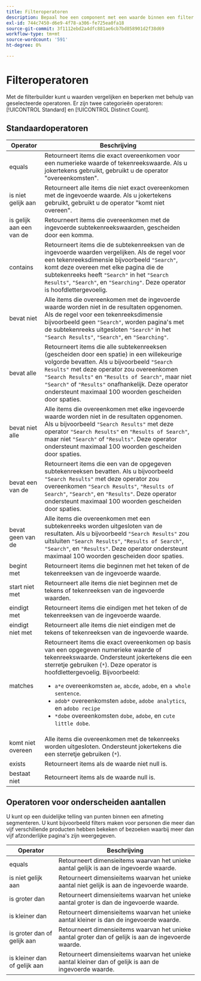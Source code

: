 ```yaml
---
title: Filteroperatoren
description: Bepaal hoe een component met een waarde binnen een filter interactie aangaat.
exl-id: 744c7450-d6e9-4f78-a306-fe725ea0fa18
source-git-commit: 3f1112ebd2a4dfc881ae6cb7bd858901d2f38d69
workflow-type: tm+mt
source-wordcount: '591'
ht-degree: 0%

---
```


# Filteroperatoren

Met de filterbuilder kunt u waarden vergelijken en beperken met behulp van geselecteerde operatoren. Er zijn twee categorieën operatoren: [!UICONTROL Standard] en [!UICONTROL Distinct Count].

## Standaardoperatoren

| Operator | Beschrijving |
| --- | --- |
| equals | Retourneert items die exact overeenkomen voor een numerieke waarde of tekenreekswaarde. Als u jokertekens gebruikt, gebruikt u de operator &quot;overeenkomsten&quot;. |
| is niet gelijk aan | Retourneert alle items die niet exact overeenkomen met de ingevoerde waarde.  Als u jokertekens gebruikt, gebruikt u de operator &quot;komt niet overeen&quot;. |
| is gelijk aan een van de | Retourneert items die overeenkomen met de ingevoerde subtekenreekswaarden, gescheiden door een komma. |
| contains | Retourneert items die de subtekenreeksen van de ingevoerde waarden vergelijken. Als de regel voor een tekenreeksdimensie bijvoorbeeld `"Search"`, komt deze overeen met elke pagina die de subtekenreeks heeft `"Search"` in het `"Search Results"`, `"Search"`, en `"Searching"`. Deze operator is hoofdlettergevoelig. |
| bevat niet | Alle items die overeenkomen met de ingevoerde waarde worden niet in de resultaten opgenomen. Als de regel voor een tekenreeksdimensie bijvoorbeeld geen `"Search"`, worden pagina&#39;s met de subtekenreeks uitgesloten `"Search"` in het `"Search Results"`, `"Search"`, en `"Searching"`. |
| bevat alle | Retourneert items die alle subtekenreeksen (gescheiden door een spatie) in een willekeurige volgorde bevatten. Als u bijvoorbeeld `"Search Results"` met deze operator zou overeenkomen `"Search Results"` en `"Results of Search"`, maar niet `"Search"` of `"Results"` onafhankelijk. Deze operator ondersteunt maximaal 100 woorden gescheiden door spaties. |
| bevat niet alle | Alle items die overeenkomen met elke ingevoerde waarde worden niet in de resultaten opgenomen. Als u bijvoorbeeld `"Search Results"` met deze operator `"Search Results"` en `"Results of Search"`, maar niet `"Search"` of `"Results"`. Deze operator ondersteunt maximaal 100 woorden gescheiden door spaties. |
| bevat een van de | Retourneert items die een van de opgegeven subtekenreeksen bevatten. Als u bijvoorbeeld `"Search Results"` met deze operator zou overeenkomen `"Search Results"`, `"Results of Search"`, `"Search"`, en `"Results"`. Deze operator ondersteunt maximaal 100 woorden gescheiden door spaties. |
| bevat geen van de | Alle items die overeenkomen met een subtekenreeks worden uitgesloten van de resultaten. Als u bijvoorbeeld `"Search Results"` zou uitsluiten `"Search Results"`, `"Results of Search"`, `"Search"`, en `"Results"`. Deze operator ondersteunt maximaal 100 woorden gescheiden door spaties. |
| begint met | Retourneert items die beginnen met het teken of de tekenreeksen van de ingevoerde waarde. |
| start niet met | Retourneert alle items die niet beginnen met de tekens of tekenreeksen van de ingevoerde waarden. |
| eindigt met | Retourneert items die eindigen met het teken of de tekenreeksen van de ingevoerde waarde. |
| eindigt niet met | Retourneert alle items die niet eindigen met de tekens of tekenreeksen van de ingevoerde waarde. |
| matches | Retourneert items die exact overeenkomen op basis van een opgegeven numerieke waarde of tekenreekswaarde. Ondersteunt jokertekens die een sterretje gebruiken (`*`). Deze operator is hoofdlettergevoelig. Bijvoorbeeld:<ul><li>`a*e` overeenkomsten `ae`, `abcde`, `adobe`, en `a whole sentence`.</li><li>`adob*` overeenkomsten `adobe`, `adobe analytics`, en `adobo recipe`</li><li>`*dobe` overeenkomsten `dobe`, `adobe`, en `cute little dobe`.</li></ul> |
| komt niet overeen | Alle items die overeenkomen met de tekenreeks worden uitgesloten. Ondersteunt jokertekens die een sterretje gebruiken (`*`). |
| exists | Retourneert items als de waarde niet null is. |
| bestaat niet | Retourneert items als de waarde null is. |

## Operatoren voor onderscheiden aantallen

U kunt op een duidelijke telling van punten binnen een afmeting segmenteren. U kunt bijvoorbeeld filters maken voor personen die meer dan vijf verschillende producten hebben bekeken of bezoeken waarbij meer dan vijf afzonderlijke pagina&#39;s zijn weergegeven.

| Operator | Beschrijving |
| --- | --- |
| equals | Retourneert dimensieitems waarvan het unieke aantal gelijk is aan de ingevoerde waarde. |
| is niet gelijk aan | Retourneert dimensieitems waarvan het unieke aantal niet gelijk is aan de ingevoerde waarde. |
| is groter dan | Retourneert dimensieitems waarvan het unieke aantal groter is dan de ingevoerde waarde. |
| is kleiner dan | Retourneert dimensieitems waarvan het unieke aantal kleiner is dan de ingevoerde waarde. |
| is groter dan of gelijk aan | Retourneert dimensieitems waarvan het unieke aantal groter dan of gelijk is aan de ingevoerde waarde. |
| is kleiner dan of gelijk aan | Retourneert dimensieitems waarvan het unieke aantal kleiner dan of gelijk is aan de ingevoerde waarde. |
